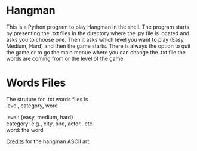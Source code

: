 # Hangman

This is a Python program to play Hangman in the shell. The program starts by presenting the .txt files in the directory where the .py file is located and asks you to choose one. Then it asks which level you want to play (Easy, Medium, Hard) and then the game starts. There is always the option to quit the game or to go the main menue where you can change the .txt file the words are coming from or the level of the game. 

# Words Files

The struture for .txt words files is  
level, category, word

level: {easy, medium, hard}  
category: e.g., city, bird, actor...etc.  
word: the word

[Credits](https://gist.github.com/chrishorton/8510732aa9a80a03c829b09f12e20d9c) for the hangman ASCII art.
    
